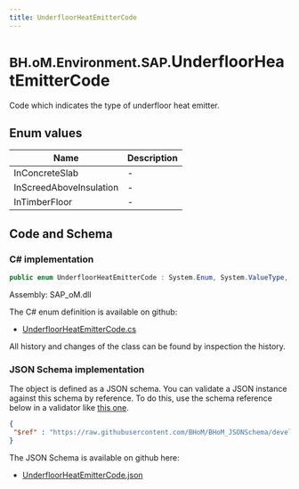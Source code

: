 ```yaml
---
title: UnderfloorHeatEmitterCode
---
```


# <small>BH.oM.Environment.SAP.</small>**UnderfloorHeatEmitterCode**

Code which indicates the type of underfloor heat emitter.

## Enum values

| Name            | Description                                                    |
|-----------------|----------------------------------------------------------------|
| InConcreteSlab |  -  |
| InScreedAboveInsulation |  -  |
| InTimberFloor |  -  |


## Code and Schema

### C# implementation

``` C# title="C#"
public enum UnderfloorHeatEmitterCode : System.Enum, System.ValueType, System.IComparable, System.ISpanFormattable, System.IFormattable, System.IConvertible
```

Assembly: SAP_oM.dll

The C# enum definition is available on github:

- [UnderfloorHeatEmitterCode.cs](https://github.com/BHoM/SAP_Toolkit/blob/develop/SAP_oM/Enums\UnderfloorHeatEmitterCode.cs)

All history and changes of the class can be found by inspection the history.
### JSON Schema implementation

The object is defined as a JSON schema. You can validate a JSON instance against this schema by reference. To do this, use the schema reference below in a validator like [this one](https://www.jsonschemavalidator.net/).

``` json title="JSON Schema"
{
 "$ref" : "https://raw.githubusercontent.com/BHoM/BHoM_JSONSchema/develop/SAP_oM/SAP/UnderfloorHeatEmitterCode.json"
}
```

The JSON Schema is available on github here:

- [UnderfloorHeatEmitterCode.json](https://github.com/BHoM/BHoM_JSONSchema/blob/develop/SAP_oM/SAP/UnderfloorHeatEmitterCode.json)
